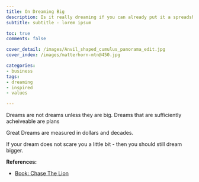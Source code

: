 ```yaml
---
title: On Dreaming Big
description: Is it really dreaming if you can already put it a spreadsheet? 
subtitle: subtitle - lorem ipsum

toc: true
comments: false

cover_detail: /images/Anvil_shaped_cumulus_panorama_edit.jpg
cover_index: /images/matterhorn-mtn@450.jpg

categories:
- business
tags:
- dreaming
- inspired
- values

---
```


Dreams are not dreams unless they are big.
Dreams that are sufficiently acheiveable are plans

Great Dreams are measured in dollars and decades.

If your dream does not scare you a little bit - then you should still dream bigger.

**References:**
- [Book: Chase The Lion](http://www.audible.com/pd?asin=B01JMHPOIY)